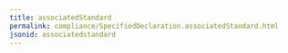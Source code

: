 ```yaml
---
title: associatedStandard
permalink: compliance/SpecifiedDeclaration.associatedStandard.html
jsonid: associatedstandard
---
```

